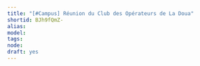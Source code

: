 ```yaml
---
title: "[#Campus] Réunion du Club des Opérateurs de La Doua"
shortid: BJh9fQmZ-
alias: 
model: 
tags: 
node: 
draft: yes
--- 
```

 